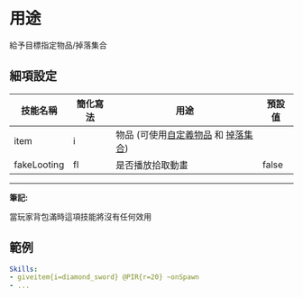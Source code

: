 用途
===================

給予目標指定物品/掉落集合

細項設定
----------

| 技能名稱 | 簡化寫法| 用途 | 預設值 |
|-------------|---------|-------------------|---------------|
| item| i   | 物品 (可使用[自定義物品](https://git.lumine.io/mythiccraft/MythicMobs/-/wikis/Items/Items) 和 [掉落集合](https://git.lumine.io/mythiccraft/MythicMobs/-/wikis/drops/Drops#drop-tables)) |   |
| fakeLooting | fl  | 是否播放拾取動畫 | false |

------------

**筆記:**

當玩家背包滿時這項技能將沒有任何效用  

範例
--------
```yaml
Skills:
- giveitem{i=diamond_sword} @PIR{r=20} ~onSpawn
- ...
```